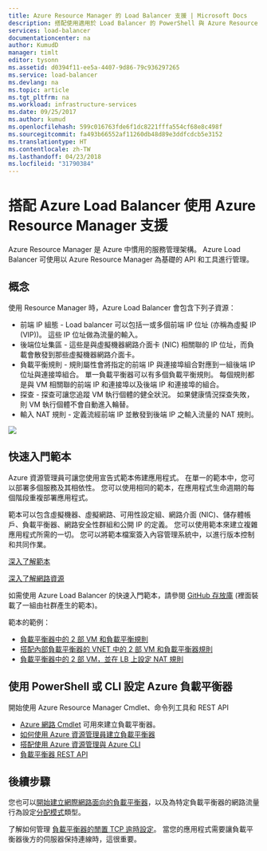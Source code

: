 ```yaml
---
title: Azure Resource Manager 的 Load Balancer 支援 | Microsoft Docs
description: 搭配使用適用於 Load Balancer 的 PowerShell 與 Azure Resource Manager。 在負載平衡器中使用範本
services: load-balancer
documentationcenter: na
author: KumudD
manager: timlt
editor: tysonn
ms.assetid: d0394f11-ee5a-4407-9d86-79c936297265
ms.service: load-balancer
ms.devlang: na
ms.topic: article
ms.tgt_pltfrm: na
ms.workload: infrastructure-services
ms.date: 09/25/2017
ms.author: kumud
ms.openlocfilehash: 599c016763fde6f1dc8221fffa554cf68e8c498f
ms.sourcegitcommit: fa493b66552af11260db48d89e3ddfcdcb5e3152
ms.translationtype: HT
ms.contentlocale: zh-TW
ms.lasthandoff: 04/23/2018
ms.locfileid: "31790384"
---
```

# <a name="using-azure-resource-manager-support-with-azure-load-balancer"></a>搭配 Azure Load Balancer 使用 Azure Resource Manager 支援



Azure Resource Manager 是 Azure 中慣用的服務管理架構。 Azure Load Balancer 可使用以 Azure Resource Manager 為基礎的 API 和工具進行管理。

## <a name="concepts"></a>概念

使用 Resource Manager 時，Azure Load Balancer 會包含下列子資源：

* 前端 IP 組態 - Load balancer 可以包括一或多個前端 IP 位址 (亦稱為虛擬 IP (VIP))。 這些 IP 位址做為流量的輸入。
* 後端位址集區 - 這些是與虛擬機器網路介面卡 (NIC) 相關聯的 IP 位址，而負載會散發到那些虛擬機器網路介面卡。
* 負載平衡規則 - 規則屬性會將指定的前端 IP 與連接埠組合對應到一組後端 IP 位址與連接埠組合。 單一負載平衡器可以有多個負載平衡規則。 每個規則都是與 VM 相關聯的前端 IP 和連接埠以及後端 IP 和連接埠的組合。
* 探查 - 探查可讓您追蹤 VM 執行個體的健全狀況。 如果健康情況探查失敗，則 VM 執行個體不會自動進入輪替。
* 輸入 NAT 規則 - 定義流經前端 IP 並散發到後端 IP 之輸入流量的 NAT 規則。

![](./media/load-balancer-arm/load-balancer-arm.png)

## <a name="quickstart-templates"></a>快速入門範本

Azure 資源管理員可讓您使用宣告式範本佈建應用程式。 在單一的範本中，您可以部署多個服務及其相依性。 您可以使用相同的範本，在應用程式生命週期的每個階段重複部署應用程式。

範本可以包含虛擬機器、虛擬網路、可用性設定組、網路介面 (NIC)、儲存體帳戶、負載平衡器、網路安全性群組和公開 IP 的定義。 您可以使用範本來建立複雜應用程式所需的一切。 您可以將範本檔案簽入內容管理系統中，以進行版本控制和共同作業。

[深入了解範本](../azure-resource-manager/resource-manager-template-walkthrough.md)

[深入了解網路資源](../networking/networking-overview.md)

如需使用 Azure Load Balancer 的快速入門範本，請參閱 [GitHub 存放庫](https://github.com/Azure/azure-quickstart-templates) (裡面裝載了一組由社群產生的範本)。

範本的範例：

* [負載平衡器中的 2 部 VM 和負載平衡規則](http://go.microsoft.com/fwlink/?LinkId=544799)
* [搭配內部負載平衡器的 VNET 中的 2 部 VM 和負載平衡器規則](http://go.microsoft.com/fwlink/?LinkId=544800)
* [負載平衡器中的 2 部 VM，並在 LB 上設定 NAT 規則](http://go.microsoft.com/fwlink/?LinkId=544801)

## <a name="setting-up-azure-load-balancer-with-a-powershell-or-cli"></a>使用 PowerShell 或 CLI 設定 Azure 負載平衡器

開始使用 Azure Resource Manager Cmdlet、命令列工具和 REST API

* [Azure 網路 Cmdlet](https://msdn.microsoft.com/library/azure/mt163510.aspx) 可用來建立負載平衡器。
* [如何使用 Azure 資源管理員建立負載平衡器](load-balancer-get-started-ilb-arm-ps.md)
* [搭配使用 Azure 資源管理與 Azure CLI](../xplat-cli-azure-resource-manager.md)
* [負載平衡器 REST API](https://msdn.microsoft.com/library/azure/mt163651.aspx)

## <a name="next-steps"></a>後續步驟

您也可以[開始建立網際網路面向的負載平衡器](load-balancer-get-started-internet-arm-ps.md)，以及為特定負載平衡器的網路流量行為設定[分配模式](load-balancer-distribution-mode.md)類型。

了解如何管理 [負載平衡器的閒置 TCP 逾時設定](load-balancer-tcp-idle-timeout.md)。 當您的應用程式需要讓負載平衡器後方的伺服器保持連線時，這很重要。
